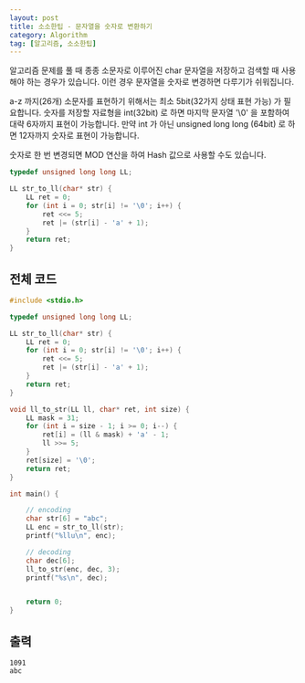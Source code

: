 ```yaml
---
layout: post
title: 소소한팁 - 문자열을 숫자로 변환하기
category: Algorithm
tag: [알고리즘, 소소한팁]
---
```


알고리즘 문제를 풀 때 종종 소문자로 이루어진 char 문자열을 저장하고 검색할 때 사용해야 하는 경우가 있습니다. 이런 경우 문자열을 숫자로 변경하면 다루기가 쉬워집니다.

a-z 까지(26개) 소문자를 표현하기 위해서는 최소 5bit(32가지 상태 표현 가능) 가 필요합니다. 숫자를 저장할 자료형을 int(32bit) 로 하면 마지막 문자열 '\0' 을 포함하여 대략 6자까지 표현이 가능합니다. 만약 int 가 아닌 unsigned long long (64bit) 로 하면 12자까지 숫자로 표현이 가능합니다. 

<div class="message">
숫자로 한 번 변경되면 MOD 연산을 하여 Hash 값으로 사용할 수도 있습니다.
</div>

```cpp
typedef unsigned long long LL;

LL str_to_ll(char* str) {
	LL ret = 0;
	for (int i = 0; str[i] != '\0'; i++) {
		ret <<= 5;
		ret |= (str[i] - 'a' + 1);
	}
	return ret;
}
```

## 전체 코드
```cpp
#include <stdio.h>

typedef unsigned long long LL;

LL str_to_ll(char* str) {
	LL ret = 0;
	for (int i = 0; str[i] != '\0'; i++) {
		ret <<= 5;
		ret |= (str[i] - 'a' + 1);
	}
	return ret;
}

void ll_to_str(LL ll, char* ret, int size) {
	LL mask = 31;
	for (int i = size - 1; i >= 0; i--) {
		ret[i] = (ll & mask) + 'a' - 1;
		ll >>= 5;
	}
	ret[size] = '\0';
	return ret;
}

int main() {

	// encoding
	char str[6] = "abc";
	LL enc = str_to_ll(str);
	printf("%llu\n", enc);

	// decoding
	char dec[6];
	ll_to_str(enc, dec, 3);
	printf("%s\n", dec);


	return 0;
}
```

## 출력
```
1091
abc
```